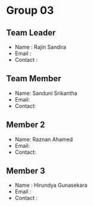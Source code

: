 # Group 03

## Team Leader 
- Name : Rajin Sandira
- Email : 
- Contact : 

## Team Member 
- Name: Sanduni Srikantha
- Email: 
- Contact: 

## Member 2
- Name: Raznan Ahamed
- Email: 
- Contact: 

## Member 3
- Name : Hirundya Gunasekara
- Email : 
- Contact : 
